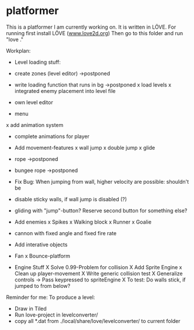 platformer
==========

This is a platformer I am currently working on. It is written in LÖVE.
For running first install LÖVE  (www.love2d.org)
Then go to this folder and run "love ."

Workplan:
- Level loading stuff:
 - create zones (level editor)             ->postponed
 - write loading function that runs in bg  ->postponed
 x load levels
 x integrated enemy placement into level file

- own level editor

- menu

x add animation system
 - complete animations for player

- Add movement-features
 x wall jump
 x double jump
 x glide
 - rope        ->postponed
 - bungee rope ->postponed
 - Fix Bug: When jumping from wall, higher velocity are possible: shouldn't be
 - disable sticky walls, if wall jump is disabled (?)
 - gliding with "jump"-button? Reserve second button for something else?
 
- Add enemies
 x Spikes
 x Walking block
 x Runner
 x Goalie
 - cannon with fixed angle and fixed fire rate
 
- Add interative objects
 - Fan
 x Bounce-platform
 
- Engine Stuff
 X Solve 0.99-Problem for collision
 X Add Sprite Engine
 x Clean up player-movement
 X Write generic collision test
 X Generalize controls -> Pass keypressed to spriteEngine
 X To test: Do walls stick, if jumped to from below?
 
Reminder for me:
To produce a level:
- Draw in Tiled
- Run love-project in levelconverter/
- copy all *.dat from ./local/share/love/levelconverter/ to current folder
